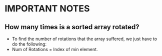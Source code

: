 # IMPORTANT NOTES

## How many times is a sorted array rotated?
* To find the number of rotations that the array suffered, we just have to do the following:
* Num of Rotations = Index of min element.
